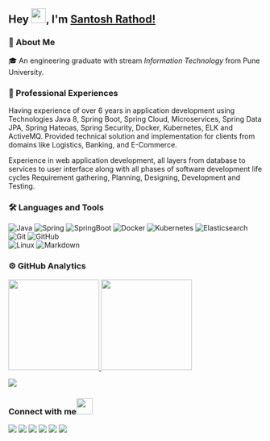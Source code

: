 ## Hey <img src="https://github.com/rathodsantosh/TheDudeThatCode/blob/master/Assets/Hi.gif" width="29px">, I'm [Santosh Rathod!](https://rathodsantosh.github.io)

### 🚀 About Me 
🎓 An engineering graduate with stream <i>Information Technology</i> from Pune University.

### 🙌 Professional Experiences 

Having experience of over 6 years in application development using Technologies Java 8, Spring Boot, Spring Cloud, Microservices, Spring Data JPA, Spring Hateoas, Spring Security, Docker, Kubernetes, ELK and ActiveMQ.
Provided technical solution and implementation for clients from domains like Logistics, Banking, and E-Commerce.

Experience in web application development, all layers from database to services to user interface along with all phases of software development life cycles Requirement gathering, Planning, Designing, Development and Testing.

### 🛠 Languages and Tools
![Java](https://img.shields.io/badge/-JAVA-%23E44D27?style=for-the-badge&logo=java&logoColor=ffffff)
![Spring](https://img.shields.io/badge/-Spring-339933?style=for-the-badge&logo=spring&logoColor=ffffff)
![SpringBoot](https://img.shields.io/badge/-Springboot-339933?style=for-the-badge&logo=spring&logoColor=ffffff)
![Docker](http://img.shields.io/badge/-Docker-0078D6?style=for-the-badge&logo=docker&logoColor=ffffff)
![Kubernetes](http://img.shields.io/badge/-Kubernetes-0078D6?style=for-the-badge&logo=kubernetes&logoColor=ffffff)
![Elasticsearch](https://img.shields.io/badge/Elasticsearch-000000?style=for-the-badge&logo=elasticsearch&logoColor=white)
![Git](https://img.shields.io/badge/-Git-%23F05032?style=for-the-badge&logo=git&logoColor=%23ffffff)
![GitHub](https://img.shields.io/badge/-GitHub-181717?style=for-the-badge&logo=github)
<br>
![Linux](http://img.shields.io/badge/-Linux-0078D6?style=for-the-badge&logo=linux&logoColor=ffffff)
![Markdown](https://img.shields.io/badge/Markdown-000000?style=for-the-badge&logo=markdown&logoColor=white)
<br/>

### ⚙ GitHub Analytics

<p align="left">
<a href="https://github.com/rathodsantosh">
  <img height="180em" src="https://github-readme-stats-eight-theta.vercel.app/api?username=rathodsantosh&show_icons=true&theme=algolia&include_all_commits=true&count_private=true"/>
  <img height="180em" src="https://github-readme-stats-eight-theta.vercel.app/api/top-langs/?username=rathodsantosh&layout=compact&langs_count=8&theme=algolia"/>
</a>
</p>

![](https://komarev.com/ghpvc/?username=rathodsantosh&label=PROFILE+VIEWS)

### Connect with me<img src="https://github.com/rathodsantosh/TheDudeThatCode/blob/master/Assets/Handshake.gif" height="32px">
[<img src="https://img.shields.io/badge/-santoshrathod.1876@gmail.com-D14836?style=for-the-badge&logo=gmail&logoColor=white" />](mailto:santoshrathod.1876@gmail.com) [<img src="https://img.shields.io/badge/twitter-%231DA1F2.svg?&style=for-the-badge&logo=twitter&logoColor=white" />](https://twitter.com/santoshrathod55) [<img src="https://img.shields.io/badge/medium-%2312100E.svg?&style=for-the-badge&logo=medium&logoColor=white" />](https://medium.com/@rathodsantosh)  [<img src="https://img.shields.io/badge/linkedin-%230077B5.svg?&style=for-the-badge&logo=linkedin&logoColor=white" />](https://www.linkedin.com/in/rathodsantosh/) <!--[<img src = "https://img.shields.io/badge/instagram-%23E4405F.svg?&style=for-the-badge&logo=instagram&logoColor=white">](https://www.instagram.com/rathodsantosh/) --> [<img src = "https://img.shields.io/badge/facebook-%231877F2.svg?&style=for-the-badge&logo=facebook&logoColor=white">](https://www.facebook.com/santoshrathod55) [<img src = "https://img.shields.io/badge/WHATSAPP-%2325D366.svg?&style=for-the-badge&logo=whatsapp&logoColor=white">](https://wa.me/+917709164643?text=Hi!%20Santosh)
